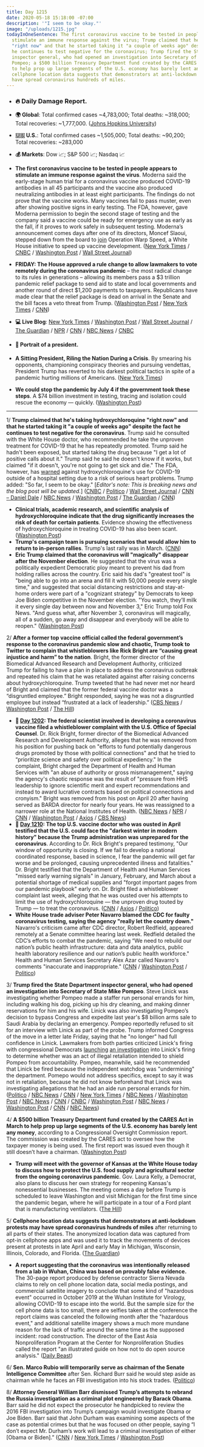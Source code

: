 ```yaml
---
title: Day 1215
date: 2020-05-18 15:18:00 -07:00
description: '"I seem to be okay."'
image: "/uploads/1215.jpg"
todayInOneSentence: The first coronavirus vaccine to be tested in people appears to
  stimulate an immune response against the virus; Trump claimed that he's taking hydroxychloroquine
  "right now" and that he started taking it "a couple of weeks ago" despite the fact
  he continues to test negative for the coronavirus; Trump fired the State Department
  inspector general, who had opened an investigation into Secretary of State Mike
  Pompeo; a $500 billion Treasury Department fund created by the CARES Act in March
  to help prop up large segments of the U.S. economy has barely lent any money; and
  cellphone location data suggests that demonstrators at anti-lockdown protests may
  have spread coronavirus hundreds of miles.
---
```


* ### 🔥 Daily Damage Report.

* **🌍 Global**: Total confirmed cases \~4,783,000; Total deaths: \~318,000; Total recoveries: \~1,777,000. ([Johns Hopkins University](https://coronavirus.jhu.edu/map.html))

* **🇺🇸 U.S.**: Total confirmed cases \~1,505,000; Total deaths: \~90,200; Total recoveries: \~283,000

* **💰 Markets**: Dow 📈; S&P 500 📈; Nasdaq 📈

* **The first coronavirus vaccine to be tested in people appears to stimulate an immune response against the virus**. Moderna said the early-stage human trial for a coronavirus vaccine produced COVID-19 antibodies in all 45 participants and the vaccine also produced neutralizing antibodies in at least eight participants. The findings do not prove that the vaccine works. Many vaccines fail to pass muster, even after showing positive signs in early testing. The FDA, however, gave Moderna permission to begin the second stage of testing and the company said a vaccine could be ready for emergency use as early as the fall, if it proves to work safely in subsequent testing. Moderna’s announcement comes days after one of its directors, Moncef Slaoui, stepped down from the board to [join](https://whatthefuckjusthappenedtoday.com/2020/05/15/day-1212/#1-despite-public-health-experts-repe) Operation Warp Speed, a White House initiative to speed up vaccine development. ([New York Times](https://www.nytimes.com/2020/05/18/health/coronavirus-vaccine-moderna.html) / [CNBC](https://www.cnbc.com/2020/05/18/moderna-reports-positive-data-on-early-stage-coronavirus-vaccine-trial.html) / [Washington Post](https://www.washingtonpost.com/health/2020/05/18/coronavirus-vaccine-first-results/) / [Wall Street Journal](https://www.wsj.com/articles/moderna-says-initial-covid-19-vaccine-results-are-positive-11589805115?mod=hp_lead_pos2))
* **FRIDAY: The House approved a rule change to allow lawmakers to vote remotely during the coronavirus pandemic** – the most radical change to its rules in generations – allowing its members pass a $3 trillion pandemic relief package to send aid to state and local governments and another round of direct $1,200 payments to taxpayers. Republicans have made clear that the relief package is dead on arrival in the Senate and the bill faces a veto threat from Trump. ([Washington Post](https://www.washingtonpost.com/politics/house-poised-to-adopt-historic-changes-allowing-remote-voting-during-pandemic/2020/05/15/b081d9f2-96ab-11ea-91d7-cf4423d47683_story.html) / [New York Times](https://www.nytimes.com/2020/05/15/us/politics/house-simulus-vote.html) / [CNN](https://www.cnn.com/2020/05/15/politics/house-vote-covid-aid-3-trillion-remote-voting/index.html))

* **💻 Live Blog**: [New York Times](https://www.nytimes.com/2020/05/18/us/coronavirus-updates.html) / [Washington Post](https://www.washingtonpost.com/nation/2020/05/18/coronavirus-update-us/) / [Wall Street Journal](https://www.wsj.com/livecoverage/coronavirus-2020-05-18?mod=theme_coronavirus-ribbon) / [The Guardian](https://www.theguardian.com/world/live/2020/may/18/coronavirus-us-trump-obama-whistleblower-death-toll-90000-latest-news-updates) / [NPR](https://www.npr.org/sections/coronavirus-live-updates) / [CNN](https://www.cnn.com/us/live-news/us-coronavirus-update-05-18-20/index.html) / [NBC News](https://www.nbcnews.com/health/health-news/live-blog/2020-05-18-coronavirus-news-n1209066) / [CNBC](https://www.cnbc.com/2020/05/18/coronavirus-latest-updates.html)

* #### 👑 Portrait of a president. 

* **A Sitting President, Riling the Nation During a Crisis**. By smearing his opponents, championing conspiracy theories and pursuing vendettas, President Tru​mp has reverted to his darkest political tactics in spite of a pandemic hurting millions of Americans. ([New York Times](https://www.nytimes.com/2020/05/15/us/politics/president-trump-coronavirus-pandemic-response.html))
* **We could stop the pandemic by July 4 if the government took these steps**. A $74 billion investment in testing, tracing and isolation could rescue the economy — quickly. ([Washington Post](https://www.washingtonpost.com/outlook/we-could-stop-the-pandemic-by-july-4-if-the-government-took-these-steps/2020/05/15/9e527370-954f-11ea-9f5e-56d8239bf9ad_story.html))

---

1/ **Trump claimed that he's taking hydroxychloroquine "right now" and that he started taking it "a couple of weeks ago" despite the fact he continues to test negative for the coronavirus**. Trump said he consulted with the White House doctor, who recommended he take the unproven treatment for COVID-19 that he has repeatedly promoted. Trump said he hadn't been exposed, but started taking the drug because "I get a lot of positive calls about it." Trump said he said he doesn't know if it works, but claimed "if it doesn't, you're not going to get sick and die." The FDA, however, has [warned](https://www.fda.gov/drugs/drug-safety-and-availability/fda-cautions-against-use-hydroxychloroquine-or-chloroquine-covid-19-outside-hospital-setting-or) against hydroxychloroquine's use for COVID-19 outside of a hospital setting due to a risk of serious heart problems. Trump added: "So far, I seem to be okay." [*Editor's note: This is breaking news and the blog post will be updated.*] ([CNBC](https://www.cnbc.com/2020/05/18/trump-says-he-takes-hydroxychloroquine-to-prevent-coronavirus-infection.html) / [Politico](https://www.politico.com/news/2020/05/18/trump-says-hes-taking-unproven-anti-malarial-drug-265546) / [Wall Street Journal](https://www.wsj.com/articles/president-trump-says-he-is-taking-hydroxychloroquine-11589834484) / [CNN – Daniel Dale](https://twitter.com/ddale8/status/1262480242553257988) / [NBC News](https://www.nbcnews.com/politics/donald-trump/trump-says-he-s-taking-hydroxychloroquine-prevent-covid-19-despite-n1209706) / [Washington Post](https://www.washingtonpost.com/nation/2020/05/18/coronavirus-update-us/#link-2SES64IMZ5BRVBZOQJTXSE2FMY) / [The Guardian](https://www.theguardian.com/world/live/2020/may/18/coronavirus-us-trump-obama-whistleblower-death-toll-90000-latest-news-updates?page=with:block-5ec2f0f98f0886ce4f5d5ffa#block-5ec2f0f98f0886ce4f5d5ffa) / [CNN](https://www.cnn.com/2020/05/18/politics/donald-trump-hydroxychloroquine-coronavirus/index.html))

* **Clinical trials, academic research, and scientific analysis of hydroxychloroquine indicate that the drug significantly increases the risk of death for certain patients**. Evidence showing the effectiveness of hydroxychloroquine in treating COVID-19 has also been scant. ([Washington Post](https://www.washingtonpost.com/politics/drug-promoted-by-trump-as-coronavirus-game-changer-increasingly-linked-to-deaths/2020/05/15/85d024fe-96bd-11ea-9f5e-56d8239bf9ad_story.html))
* **Trump's campaign team is pursuing scenarios that would allow him to return to in-person rallies**. Trump's last rally was in March. ([CNN](https://www.cnn.com/2020/05/15/politics/trump-campaign-rallies/index.html))
* **Eric Trump claimed that the coronavirus will "magically" disappear after the November election**. He suggested that the virus was a politically expedient Democratic ploy meant to prevent his dad from holding rallies across the country. Eric said his dad's "greatest tool" is "being able to go into an arena and fill it with 50,000 people every single time," and suggested that social distancing restrictions and stay-at-home orders were part of a "cognizant strategy" by Democrats to keep Joe Biden competitive in the November election. "You watch, they’ll milk it every single day between now and November 3," Eric Trump told Fox News. "And guess what, after November 3, coronavirus will magically, all of a sudden, go away and disappear and everybody will be able to reopen." ([Washington Post](https://www.washingtonpost.com/politics/2020/05/17/eric-trump-coronavirus/))


2/ **After a former top vaccine official called the federal government’s response to the coronavirus pandemic slow and chaotic, Trump took to Twitter to complain that whistleblowers like Rick Bright are “causing great injustice and harm” to the nation**. Bright, the former director of the Biomedical Advanced Research and Development Authority, criticized Trump for failing to have a plan in place to address the coronavirus outbreak and repeated his claim that he was retaliated against after raising concerns about hydroxychloroquine. Trump tweeted that he had never met nor heard of Bright and claimed that the former federal vaccine doctor was a “disgruntled employee.” Bright responded, saying he was not a disgruntled employee but instead “frustrated at a lack of leadership.” ([CBS News](https://www.cbsnews.com/news/rick-bright-whistleblower-trump-administration-coronavirus-pandemic-response/) / [Washington Post](https://www.washingtonpost.com/nation/2020/05/18/trump-rick-bright-coronavirus-60-minutes/) / [The Hill](https://thehill.com/homenews/media/498249-trump-tears-into-60-minutes-after-segment-with-whistleblower-bright))

* **📌 [Day 1202](https://whatthefuckjusthappenedtoday.com/2020/05/05/day-1202/#8-the-federal-scientist-involved-in): The federal scientist involved in developing a coronavirus vaccine filed a whistleblower complaint with the U.S. Office of Special Counsel**. Dr. Rick Bright, former director of the Biomedical Advanced Research and Development Authority, alleges that he was removed from his position for pushing back on "efforts to fund potentially dangerous drugs promoted by those with political connections" and that he tried to “prioritize science and safety over political expediency." In the complaint, Bright charged the Department of Health and Human Services with "an abuse of authority or gross mismanagement," saying the agency's chaotic response was the result of "pressure from HHS leadership to ignore scientific merit and expert recommendations and instead to award lucrative contracts based on political connections and cronyism." Bright was removed from his post on April 20 after having served as BARDA director for nearly four years. He was reassigned to a narrower role at the National Institutes of Health. ([NBC News](https://www.nbcnews.com/politics/white-house/ousted-hhs-official-files-whistleblower-complaint-coronavirus-response-n1200681) / [NPR](https://www.npr.org/sections/coronavirus-live-updates/2020/05/05/850960344/rick-bright-former-top-vaccine-scientist-files-whistleblower-complaint) / [CNN](https://www.cnn.com/2020/05/05/politics/rick-bright-complaint/index.html) / [Washington Post](https://www.washingtonpost.com/health/2020/05/05/rick-bright-hydroxychloroquine-whistleblower-complaint/) / [Axios](https://www.axios.com/coronavirus-rick-bright-whistleblower-f48cc9c6-8e6e-4662-a127-03e51f323288.html) / [CBS News](https://www.cbsnews.com/news/ousted-hhs-vaccine-expert-rick-bright-files-whistleblower-complaint/))
* **📌 [Day 1210](https://whatthefuckjusthappenedtoday.com/2020/05/13/day-1210/#3-the-top-u-s-vaccine-doctor-who-was): The top U.S. vaccine doctor who was ousted in April testified that the U.S. could face the "darkest winter in modern history" because the Trump administration was unprepared for the coronavirus**. According to Dr. Rick Bright's prepared testimony, "Our window of opportunity is closing. If we fail to develop a national coordinated response, based in science, I fear the pandemic will get far worse and be prolonged, causing unprecedented illness and fatalities." Dr. Bright testified that the Department of Health and Human Services "missed early warning signals" in January, February, and March about a potential shortage of medical supplies and "forgot important pages from our pandemic playbook" early on. Dr. Bright filed a whistleblower complaint last week, alleging that he was ousted over his attempts to limit the use of hydroxychloroquine — the unproven drug touted by Trump — to treat the coronavirus. ([CNN](https://edition.cnn.com/2020/05/13/politics/rick-bright-testimony-congress/) / [Axios](https://www.axios.com/rick-bright-testimony-opening-statement-6817ae7a-5196-4357-b83c-d3ff96990efd.html) / [Politico](https://www.politico.com/news/2020/05/13/rick-bright-vaccine-chief-coronavirus-254127))
* **White House trade adviser Peter Navarro blamed the CDC for faulty coronavirus testing, saying the agency "really let the country down."** Navarro's criticism came after CDC director, Robert Redfield, appeared remotely at a Senate committee hearing last week. Redfield detailed the CDC’s efforts to combat the pandemic, saying “We need to rebuild our nation’s public health infrastructure: data and data analytics, public health laboratory resilience and our nation’s public health workforce." Health and Human Services Secretary Alex Azar called Navarro's comments "inaccurate and inappropriate." ([CNN](https://www.cnn.com/2020/05/17/politics/peter-navarro-cdc-testing/index.html) / [Washington Post](https://www.washingtonpost.com/politics/white-house-tensions-with-cdc-spill-into-public-view-as-top-trump-adviser-criticizes-agency-response/2020/05/17/a4917896-9854-11ea-a282-386f56d579e6_story.html) / [Politico](https://www.politico.com/news/2020/05/18/azar-calls-white-house-advisers-cdc-criticism-inaccurate-and-inappropriate-265323))

3/ **Trump fired the State Department inspector general, who had opened an investigation into Secretary of State Mike Pompeo**. Steve Linick was investigating whether Pompeo made a staffer run personal errands for him, including walking his dog, picking up his dry cleaning, and making dinner reservations for him and his wife. Linick was also investigating Pompeo’s decision to bypass Congress and expedite last year's $8 billion arms sale to Saudi Arabia by declaring an emergency. Pompeo reportedly refused to sit for an interview with Linick as part of the probe. Trump informed Congress of the move in a letter late Friday, saying that he "no longer" had full confidence in Linick. Lawmakers from both parties criticized Linick's firing with congressional Democrats [launching](https://www.washingtonpost.com/politics/2020/05/16/state-department-inspector-general-fired-democrats-decry-dangerous-pattern-retaliation/) [an investigation](https://apnews.com/1c377b06b37c5a3290c426d6331cd10f) into Linick's firing to determine whether was an act of illegal retaliation intended to shield Pompeo from accountability. Pompeo, meanwhile, said he recommended that Linick be fired because the independent watchdog was "undermining" the department. Pomepo would not address specifics, except to say it was not in retaliation, because he did not know beforehand that Linick was investigating allegations that he had an aide run personal errands for him. ([Politico](https://www.politico.com/news/2020/05/15/state-department-inspector-general-fired-261536) / [NBC News](https://www.nbcnews.com/politics/donald-trump/trump-fires-state-department-watchdog-n1208476) / [CNN](https://www.cnn.com/2020/05/17/politics/state-department-inspector-general-pompeo-errands/index.html) / [New York Times](https://www.nytimes.com/2020/05/16/us/politics/linick-investigation-pompeo.html) / [NBC News](https://www.nbcnews.com/politics/politics-news/saudi-arms-sale-was-second-area-investigation-fired-state-department-n1209521) / [Washington Post](https://www.washingtonpost.com/politics/trump-ramps-up-retaliatory-purge-with-firing-of-state-department-inspector-general/2020/05/16/8f8b55da-979a-11ea-82b4-c8db161ff6e5_story.html) / [NBC News](https://www.nbcnews.com/politics/politics-news/fired-state-department-watchdog-was-looking-whether-pompeo-made-staffer-n1208981) / [CNN](https://www.cnn.com/2020/05/18/politics/state-department-inspector-general-investigating-pompeo-saudi-arms-deal/index.html) / [CNBC](https://www.cnbc.com/2020/05/16/pompeo-urged-trump-to-fire-state-department-inspector-general.html) / [Washington Post](https://www.washingtonpost.com/national-security/state-department-inspector-general-steve-linick-mike-pompeo/2020/05/17/daf5170a-98a7-11ea-b60c-3be060a4f8e1_story.html) / [NBC News](https://www.nbcnews.com/politics/politics-news/fired-state-department-watchdog-was-looking-whether-pompeo-made-staffer-n1208981) / [Washington Post](https://www.washingtonpost.com/national-security/pompeo-says-he-didnt-know-fired-inspector-general-was-investigating-him%2f2020%2f05%2f18%2f3ab08dca-9923-11ea-b60c-3be060a4f8e1_story.html) / [CNN](https://www.cnn.com/2020/05/18/politics/pompeo-inspector-general-firing-explanation/index.html) / [NBC News](https://www.nbcnews.com/politics/donald-trump/pompeo-advised-firing-state-department-watchdog-white-house-official-says-n1208726))

4/ **A $500 billion Treasury Department fund created by the CARES Act in March to help prop up large segments of the U.S. economy has barely lent any money**, according to a Congressional Oversight Commission report. The commission was created by the CARES act to oversee how the taxpayer money is being used. The first report was issued even though it still doesn’t have a chairman. ([Washington Post](https://www.washingtonpost.com/us-policy/2020/05/18/treasury-coronavirus-bailout-fund-cares-act/))

* **Trump will meet with the governor of Kansas at the White House today to discuss how to protect the U.S. food supply and agricultural sector from the ongoing coronavirus pandemic**. Gov. Laura Kelly, a Democrat, also plans to discuss her own strategy for reopening Kansas's nonessential businesses. The meeting comes a day before Trump is scheduled to leave Washington and visit Michigan for the first time since the pandemic began, where he will participate in a tour of a Ford plant that is manufacturing ventilators. ([The Hill](https://thehill.com/homenews/state-watch/498245-kansas-governor-to-meet-with-trump-at-white-house))

5/ **Cellphone location data suggests that demonstrators at anti-lockdown protests may have spread coronavirus hundreds of miles** after returning to all parts of their states. The anonymized location data was captured from opt-in cellphone apps and was used it to track the movements of devices present at protests in late April and early May in Michigan, Wisconsin, Illinois, Colorado, and Florida. ([The Guardian](https://www.theguardian.com/us-news/2020/may/18/lockdown-protests-spread-coronavirus-cellphone-data))

* **A report suggesting that the coronavirus was intentionally released from a lab in Wuhan, China was based on provably false evidence.** The 30-page report produced by defense contractor Sierra Nevada claims to rely on cell phone location data, social media postings, and commercial satellite imagery to conclude that some kind of "hazardous event" occurred in October 2019 at the Wuhan Institute for Virology, allowing COVID-19 to escape into the world. But the sample size for the cell phone data is too small, there are selfies taken at the conference the report claims was canceled the following month after the "hazardous event," and additional satellite imagery shows a much more mundane reason for the lack of traffic around the same time as the supposed incident: road construction. The director of the East Asia Nonproliferation Program at the Center for Nonproliferation Studies called the report "an illustrated guide on how not to do open source analysis." ([Daily Beast](https://www.thedailybeast.com/pentagon-contractors-report-on-wuhan-lab-origins-of-coronavirus-is-bogus?ref=home))

6/ **Sen. Marco Rubio will temporarily serve as chairman of the Senate Intelligence Committee** after Sen. Richard Burr said he would step aside as chairman while he faces an FBI investigation into his stock trades. ([Politico](https://www.politico.com/news/2020/05/18/marco-rubio-tapped-to-serve-as-senate-intelligence-committee-chairman-265460))

8/ **Attorney General William Barr dismissed Trump’s attempts to rebrand the Russia investigation as a criminal plot engineered by Barack Obama**. Barr said he did not expect the prosecutor he handpicked to review the 2016 FBI investigation into Trump’s campaign would investigate Obama or Joe Biden. Barr said that John Durham was examining some aspects of the case as potential crimes but that he was focused on other people, saying “I don’t expect Mr. Durham’s work will lead to a criminal investigation of either [Obama or Biden].” ([CNN](https://www.cnn.com/2020/05/18/politics/william-barr-obama-biden-investigation-durham/index.html) / [New York Times](https://www.nytimes.com/2020/05/18/us/politics/barr-trump-obama.html) / [Washington Post](https://www.washingtonpost.com/national-security/attorney-general-barr-obama-biden-trump-russia/2020/05/18/83b1be28-991d-11ea-ac72-3841fcc9b35f_story.html))